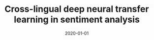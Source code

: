 ---
# Documentation: https://wowchemy.com/docs/managing-content/

title: Cross-lingual deep neural transfer learning in sentiment analysis
subtitle: ''
summary: ''
authors:
- kanclerz
- Piotr D. Miłkowski
- kocon
tags: []
categories: []
date: '2020-01-01'
lastmod: 2022-10-07T05:49:46Z
featured: false
draft: false

# Featured image
# To use, add an image named `featured.jpg/png` to your page's folder.
# Focal points: Smart, Center, TopLeft, Top, TopRight, Left, Right, BottomLeft, Bottom, BottomRight.
image:
  caption: ''
  focal_point: ''
  preview_only: false

# Projects (optional).
#   Associate this post with one or more of your projects.
#   Simply enter your project's folder or file name without extension.
#   E.g. `projects = ["internal-project"]` references `content/project/deep-learning/index.md`.
#   Otherwise, set `projects = []`.
projects: []
publishDate: '2022-10-07T05:49:45.746381Z'
publication_types:
- '1'
abstract: ''
publication: '*Knowledge-Based and Intelligent Information & Engineering Systems:
  Proceedings of the 24th International Conference KES 2020*'
doi: 10.1016/j.procs.2020.08.014
---